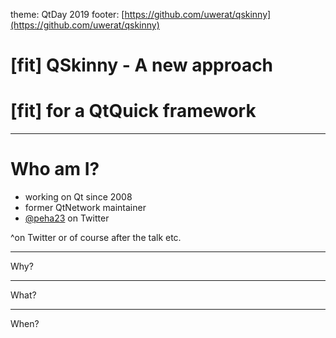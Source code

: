 theme: QtDay 2019
footer: [https://github.com/uwerat/qskinny](https://github.com/uwerat/qskinny)


# [fit] QSkinny - A new approach
# [fit] for a QtQuick framework

---

# Who am I?

- working on Qt since 2008
- former QtNetwork maintainer
- [@peha23](https://twitter.com/peha23) on Twitter

^on Twitter or of course after the talk etc.

---

Why?

---

What?

---

When?
